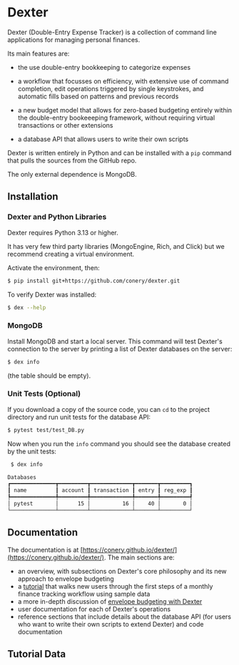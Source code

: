 # Dexter

Dexter (Double-Entry Expense Tracker) is a collection of command line applications for managing personal finances.

Its main features are:

* the use double-entry bookkeeping to categorize expenses

* a workflow that focusses on efficiency, with extensive use of command completion, edit operations triggered by single keystrokes, and automatic fills based on patterns and previous records

* a new budget model that allows for zero-based budgeting entirely within the double-entry bookeeeping framework, without requiring virtual transactions or other extensions

* a database API that allows users to write their own scripts

Dexter is written entirely in Python and can be installed with a `pip` command that pulls the sources from the GitHub repo.

The only external dependence is MongoDB.

## Installation

### Dexter and Python Libraries

Dexter requires Python 3.13 or higher.

It has very few third party libraries (MongoEngine, Rich, and Click) but we recommend creating a virtual environment.

Activate the environment, then:
```bash
$ pip install git+https://github.com/conery/dexter.git
```

To verify Dexter was installed:
```bash
$ dex --help
```

### MongoDB

Install MongoDB and start a local server.
This command will test Dexter's connection to the server by printing a list of Dexter databases on the server:

```bash
$ dex info
```
(the table should be empty).

### Unit Tests (Optional)

If you download a copy of the source code, you can `cd` to the project directory and run unit tests for the database API:
```bash
$ pytest test/test_DB.py
```

Now when you run the `info` command you should see the database created by the unit tests:
```bash
 $ dex info

Databases                                                 
┏━━━━━━━━━━━━━━┳━━━━━━━━━┳━━━━━━━━━━━━━┳━━━━━━━┳━━━━━━━━━┓
┃ name         ┃ account ┃ transaction ┃ entry ┃ reg_exp ┃
┡━━━━━━━━━━━━━━╇━━━━━━━━━╇━━━━━━━━━━━━━╇━━━━━━━╇━━━━━━━━━┩
│ pytest       │      15 │          16 │    40 │       0 │
└──────────────┴─────────┴─────────────┴───────┴─────────┘
```

## Documentation

The documentation is at [https://conery.github.io/dexter/](https://conery.github.io/dexter/).
The main sections are:

* an overview, with subsections on Dexter's core philosophy and its new approach to envelope budgeting
* a [tutorial](folder.md) that walks new users through the first steps of a monthly finance tracking workflow using sample data
* a more in-depth discussion of [envelope budgeting with Dexter](envelopes_dex.md)
* user documentation for each of Dexter's operations
* reference sections that include details about the database API (for users who want to write their own scripts to extend Dexter) and code documentation


## Tutorial Data

